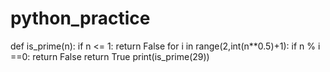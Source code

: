 # python_practice
def is_prime(n):
if n <= 1:
 return False
 for i in range(2,int(n**0.5)+1):
 if n % i ==0:
 return False
 return True
print(is_prime(29))

